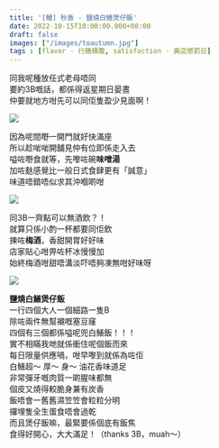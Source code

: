 ```yaml
---
title: '[鰻] 秋香 - 鹽燒白鱔煲仔飯'
date: 2022-10-15T10:00:00.000+08:00
draft: false
images: ["/images/toautumn.jpg"]
tags : [flavor - 行膳積腹, satisfaction - 黃店懲罰日]
---
```


同我呢種放任式老母唔同  
要約3B嘅話，都係得返星期日晏晝  
仲要就地方咁先可以同佢隻盈少見面啊！  

![](/images/toautumn1.jpg)

因為呢間嘢一開門就好快滿座  
所以趁啱啱開舖見仲有位即係走入去  
嗌咗嘢食就等，先嚟咗碗**味噌湯**  
加咗麩感覺比一般日式食肆更有「誠意」  
味道唔錯唔似求其沖嗰啲咁  

![](/images/toautumn2.jpg)

同3B一齊點可以無酒飲？！  
就算只係小酌一杯都要同佢飲  
揀咗**梅酒**，香甜開胃好好味  
店家貼心咁畀咗杯冰慢慢加  
始終梅酒咁甜唔溝淡吓唔夠凍無咁好味呀  

![](/images/toautumn.jpg)

**鹽燒白鱔煲仔飯**  
一行四個大人一個細路一隻B  
除咗兩件無幫襯嘅塞豆窿  
四個有三個都係嗌呢兜白鱔飯！！！  
實不相瞞我哋就係衝住呢個飯而來  
每日限量供應喎，咁早嚟到就係為咗佢  
白鱔超～ 厚～ 身～ 油花香味道足  
非常彈牙嘅肉質一啲腥味都無  
個皮又燒得較脆身兼有炭香  
飯唔會一舊舊濕笠笠會粒粒分明  
攞埋隻全生蛋食唔會過乾  
而且煲仔飯嘛，最緊要係個底有飯焦  
食得好開心，大大滿足！（thanks 3B，muah～）  
